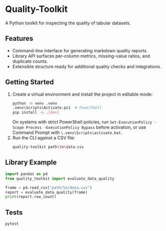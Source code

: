 # Quality-Toolkit

A Python toolkit for inspecting the quality of tabular datasets.

## Features
- Command-line interface for generating markdown quality reports.
- Library API surfaces per-column metrics, missing-value ratios, and duplicate counts.
- Extensible structure ready for additional quality checks and integrations.

## Getting Started
1. Create a virtual environment and install the project in editable mode:
   ```bash
   python -m venv .venv
   .venv\Scripts\Activate.ps1  # PowerShell
   pip install -e .[dev]
   ```
   On systems with strict PowerShell policies, run `Set-ExecutionPolicy -Scope Process -ExecutionPolicy Bypass` before activation, or use Command Prompt with `\.venv\Scripts\activate.bat`.
2. Run the CLI against a CSV file:
   ```bash
   quality-toolkit path\to\data.csv
   ```

## Library Example
```python
import pandas as pd
from quality_toolkit import evaluate_data_quality

frame = pd.read_csv("path/to/data.csv")
report = evaluate_data_quality(frame)
print(report.row_count)
```

## Tests
```bash
pytest
```

